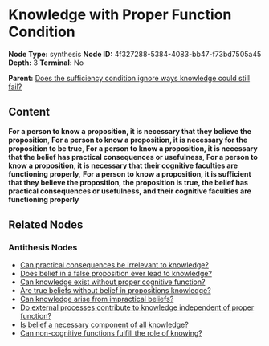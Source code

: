 # Knowledge with Proper Function Condition

**Node Type:** synthesis
**Node ID:** 4f327288-5384-4083-bb47-f73bd7505a45
**Depth:** 3
**Terminal:** No

**Parent:** [Does the sufficiency condition ignore ways knowledge could still fail?](does-the-sufficiency-condition-ignore-ways-knowledge-could-still-fail-antithesis-b50d8568-9a9e-47b6-a07f-994c5ba740f4.md)

## Content

**For a person to know a proposition, it is necessary that they believe the proposition**, **For a person to know a proposition, it is necessary for the proposition to be true**, **For a person to know a proposition, it is necessary that the belief has practical consequences or usefulness**, **For a person to know a proposition, it is necessary that their cognitive faculties are functioning properly**, **For a person to know a proposition, it is sufficient that they believe the proposition, the proposition is true, the belief has practical consequences or usefulness, and their cognitive faculties are functioning properly**

## Related Nodes

### Antithesis Nodes

- [Can practical consequences be irrelevant to knowledge?](can-practical-consequences-be-irrelevant-to-knowledge-antithesis-67122926-8727-4655-b3e8-b24f30de7e6d.md)
- [Does belief in a false proposition ever lead to knowledge?](does-belief-in-a-false-proposition-ever-lead-to-knowledge-antithesis-aac118df-7ae1-4e29-a61a-76277b1285df.md)
- [Can knowledge exist without proper cognitive function?](can-knowledge-exist-without-proper-cognitive-function-antithesis-46bb30a0-fe32-4f9c-9166-4033bf803f99.md)
- [Are true beliefs without belief in propositions knowledge?](are-true-beliefs-without-belief-in-propositions-knowledge-antithesis-00112b43-7fc9-4c49-ba3a-e9851c8fad28.md)
- [Can knowledge arise from impractical beliefs?](can-knowledge-arise-from-impractical-beliefs-antithesis-71c05b5b-2713-4762-9d67-220152fb4584.md)
- [Do external processes contribute to knowledge independent of proper function?](do-external-processes-contribute-to-knowledge-independent-of-proper-function-antithesis-78c39a43-3131-4192-8c0c-76611b432c8a.md)
- [Is belief a necessary component of all knowledge?](is-belief-a-necessary-component-of-all-knowledge-antithesis-c7f56f85-6e1e-4135-953a-eeecaca71712.md)
- [Can non-cognitive functions fulfill the role of knowing?](can-non-cognitive-functions-fulfill-the-role-of-knowing-antithesis-93d81bac-f2e8-4bc8-bbc6-423ab7bba502.md)
